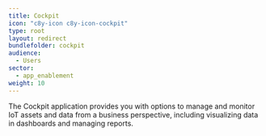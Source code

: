 ```yaml
---
title: Cockpit
icon: "c8y-icon c8y-icon-cockpit"
type: root
layout: redirect
bundlefolder: cockpit
audience:
  - Users
sector:
  - app_enablement
weight: 10
---
```


The Cockpit application provides you with options to manage and monitor IoT assets and data from a business perspective, including visualizing data in dashboards and managing reports.
